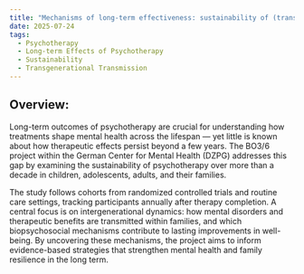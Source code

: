 ```yaml
---
title: "Mechanisms of long-term effectiveness: sustainability of (transgenerational) psychotherapy"
date: 2025-07-24
tags:
  - Psychotherapy
  - Long-term Effects of Psychotherapy 
  - Sustainability 
  - Transgenerational Transmission 
---
```


## Overview:

Long-term outcomes of psychotherapy are crucial for understanding how treatments shape mental health across the lifespan — yet little is known about how therapeutic effects persist beyond a few years. The BO3/6 project within the German Center for Mental Health (DZPG) addresses this gap by examining the sustainability of psychotherapy over more than a decade in children, adolescents, adults, and their families.

The study follows cohorts from randomized controlled trials and routine care settings, tracking participants annually after therapy completion. A central focus is on intergenerational dynamics: how mental disorders and therapeutic benefits are transmitted within families, and which biopsychosocial mechanisms contribute to lasting improvements in well-being. By uncovering these mechanisms, the project aims to inform evidence-based strategies that strengthen mental health and family resilience in the long term.